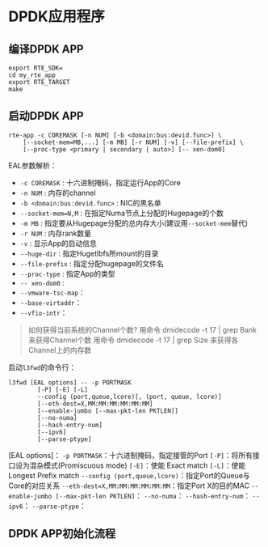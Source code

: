 # DPDK应用程序

## 编译DPDK APP

```
export RTE_SDK=
cd my_rte_app
export RTE_TARGET
make

```

## 启动DPDK APP

```
rte-app -c COREMASK [-n NUM] [-b <domain:bus:devid.func>] \
	[--socket-mem=MB,...] [-m MB] [-r NUM] [-v] [--file-prefix] \
	[--proc-type <primary | secondary | auto>] [-- xen-dom0]

```
EAL参数解析：
+ `-c COREMASK` : 十六进制掩码，指定运行App的Core
+ `-n NUM` : 内存的channel
+ `-b <domain:bus:devid.func>` : NIC的黑名单
+ `--socket-mem=N,M` : 在指定Numa节点上分配的Hugepage的个数
+ `-m MB` : 指定要从Hugepage分配的总内存大小(建议用`--socket-mem`替代)
+ `-r NUM` : 内存rank数量
+ `-v` : 显示App的启动信息
+ `--huge-dir` : 指定Hugetlbfs所mount的目录
+ `--file-prefix` : 指定分配hugepage的文件名
+ `--proc-type` : 指定App的类型
+ `-- xen-dom0` :
+ `--vmware-tsc-map`：
+ `--base-virtaddr`：
+ `--vfio-intr`：

> 如何获得当前系统的Channel个数?
> 用命令 dmidecode -t 17 | grep Bank 来获得Channel个数
> 用命令 dmidecode -t 17 | grep Size 来获得各Channel上的内存数

启动`l3fwd`的命令行：
```
l3fwd [EAL options] -- -p PORTMASK
		[-P] [-E] [-L]
		--config (port,queue,lcore)[, (port, queue, lcore)]
		[--eth-dest=X,MM:MM:MM:MM:MM:MM]
		[--enable-jumbo [--max-pkt-len PKTLEN]]
		[--no-numa]
		[--hash-entry-num]
		[--ipv6]
		[--parse-ptype]
```
[EAL options]：
`-p PORTMASK`：十六进制掩码，指定接管的Port
`[-P]`：将所有接口设为混杂模式(Promiscuous mode)
`[-E]`：使能 Exact match
`[-L]`：使能 Longest Prefix match
`--config (port,queue,lcore)`：指定Port的Queue与Core的对应关系
`--eth-dest=X,MM:MM:MM:MM:MM:MM`：指定Port X的目的MAC
`--enable-jumbo [--max-pkt-len PKTLEN]`：
`--no-numa`：
`--hash-entry-num`：
`--ipv6`：
`--parse-ptype`： 

## DPDK APP初始化流程

